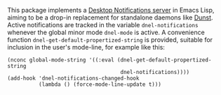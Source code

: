 This package implements a
[Desktop Notifications server](https://people.gnome.org/~mccann/docs/notification-spec/notification-spec-latest.html)
in Emacs Lisp, aiming to be a drop-in replacement for standalone daemons like
[Dunst](https://dunst-project.org/).
Active notifications are tracked in the variable `dnel-notifications` whenever
the global minor mode `dnel-mode` is active.
A convenience function `dnel-get-default-propertized-string` is provided,
suitable for inclusion in the user's mode-line, for example like this:

    (nconc global-mode-string '((:eval (dnel-get-default-propertized-string
                                        dnel-notifications))))
    (add-hook 'dnel-notifications-changed-hook
              (lambda () (force-mode-line-update t)))
